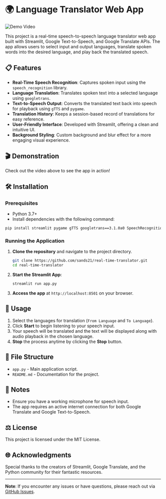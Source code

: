 # 🌍 Language Translator Web App

![Demo Video](https://drive.google.com/uc?export=download&id=1JHs56RI5nN4PrLU3GDzfWEREVOWCw4IF)

This project is a real-time speech-to-speech language translator web app built with Streamlit, Google Text-to-Speech, and Google Translate APIs. The app allows users to select input and output languages, translate spoken words into the desired language, and play back the translated speech.

## 📋 Features

- **Real-Time Speech Recognition**: Captures spoken input using the `speech_recognition` library.
- **Language Translation**: Translates spoken text into a selected language using `googletrans`.
- **Text-to-Speech Output**: Converts the translated text back into speech for playback using `gTTS` and `pygame`.
- **Translation History**: Keeps a session-based record of translations for easy reference.
- **User-Friendly Interface**: Developed with Streamlit, offering a clean and intuitive UI.
- **Background Styling**: Custom background and blur effect for a more engaging visual experience.

## 🎬 Demonstration

Check out the video above to see the app in action!

## 🛠️ Installation

### Prerequisites

- Python 3.7+
- Install dependencies with the following command:

```bash
pip install streamlit pygame gTTS googletrans==3.1.0a0 SpeechRecognition
```

### Running the Application

1. **Clone the repository** and navigate to the project directory.

   ```bash
   git clone https://github.com/sands21/real-time-translator.git
   cd real-time-translator
   ```

2. **Start the Streamlit App**:

   ```bash
   streamlit run app.py
   ```

3. **Access the app** at `http://localhost:8501` on your browser.

## 🚀 Usage

1. Select the languages for translation (`From Language` and `To Language`).
2. Click **Start** to begin listening to your speech input.
3. Your speech will be translated and the text will be displayed along with audio playback in the chosen language.
4. **Stop** the process anytime by clicking the **Stop** button.

## 📁 File Structure

- `app.py` - Main application script.
- `README.md` - Documentation for the project.

## 📝 Notes

- Ensure you have a working microphone for speech input.
- The app requires an active internet connection for both Google Translate and Google Text-to-Speech.

## ⚖️ License

This project is licensed under the MIT License.

## 🌐 Acknowledgments

Special thanks to the creators of Streamlit, Google Translate, and the Python community for their fantastic resources.

---

**Note**: If you encounter any issues or have questions, please reach out via [GitHub Issues](https://github.com/sands21/real-time-translator/issues).
